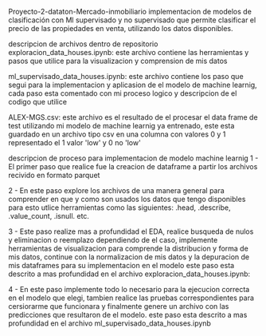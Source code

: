 Proyecto-2-dataton-Mercado-inmobiliario
implementacion de modelos de clasificación con Ml supervisado y no supervisado que permite clasificar el precio de las propiedades en venta, utilizando los datos disponibles.

descripcion de archivos dentro de repositorio
exploracion_data_houses.ipynb: este archivo contiene las herramientas y pasos que utilice para la visualizacion y comprension de mis datos

ml_supervisado_data_houses.ipynb: este archivo contiene los paso que segui para la implementacion y aplicasion de el modelo de machine learnig, cada paso esta comentado con mi proceso logico y descripcion de el codigo que utilice

ALEX-MGS.csv: este archivo es el resultado de el procesar el data frame de test utilizando mi modelo de machine learnig ya entrenado, este esta guardado en un archivo tipo csv en una columna con valores 0 y 1 representado el 1 valor 'low' y 0 no 'low'

descripcion de proceso para implementacion de modelo machine learnig
1 - El primer paso que realice fue la creacion de dataframe a partir los archivos recivido en formato parquet

2 - En este paso explore los archivos de una manera general para comprender en que y como son usados los datos que tengo disponibles para esto utlice herramientas como las siguientes: .head, .describe, .value_count, .isnull. etc.

3 - Este paso realize mas a profundidad el EDA, realice busqueda de nulos y eliminacion o reemplazo dependiendo de el caso, implemente herramientas de visualizacion para comprende la distribucion y forma de mis datos, continue con la normalizacion de mis datos y la depuracion de mis dataframes para su implementacion en el modelo este paso esta descrito a mas profundidad en el archivo exploracion_data_houses.ipynb:

4 - En este paso implemente todo lo necesario para la ejecucion correcta en el modelo que elegi, tambien realice las pruebas correspondientes para cersiorarme que funcionara y finalmente genere un archivo con las predicciones que resultaron de el modelo. este paso esta descrito a mas profundidad en el archivo ml_supervisado_data_houses.ipynb
